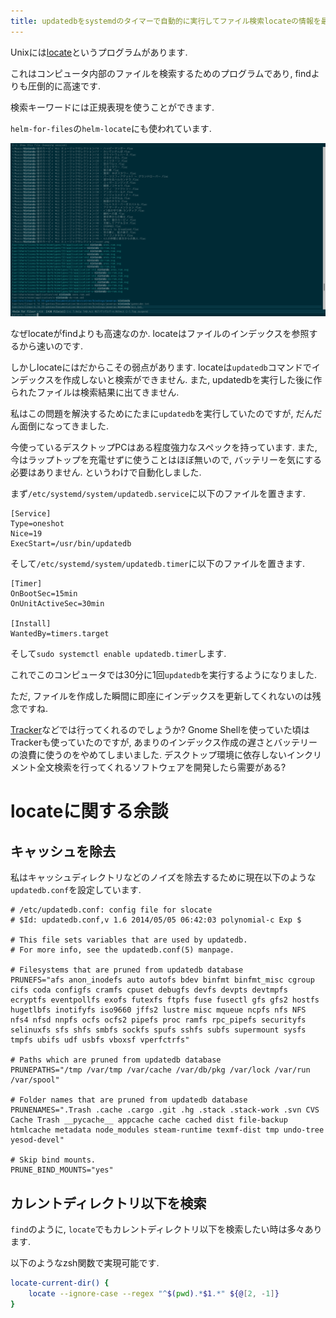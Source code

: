 ```yaml
---
title: updatedbをsystemdのタイマーで自動的に実行してファイル検索locateの情報を最新に保つ
---
```


Unixには[locate](https://en.wikipedia.org/wiki/Locate_(Unix))というプログラムがあります.

これはコンピュータ内部のファイルを検索するためのプログラムであり,
findよりも圧倒的に高速です.

検索キーワードには正規表現を使うことができます.

`helm-for-files`の`helm-locate`にも使われています.

![Emacsのhelm-for-filesでnintendoと検索している様子](/asset/screenshot-2018-04-29-20-19-39.png)

なぜlocateがfindよりも高速なのか.
locateはファイルのインデックスを参照するから速いのです.

しかしlocateにはだからこその弱点があります.
locateは`updatedb`コマンドでインデックスを作成しないと検索ができません.
また,
updatedbを実行した後に作られたファイルは検索結果に出てきません.

私はこの問題を解決するためにたまに`updatedb`を実行していたのですが,
だんだん面倒になってきました.

今使っているデスクトップPCはある程度強力なスペックを持っています.
また,
今はラップトップを充電せずに使うことはほぼ無いので,
バッテリーを気にする必要はありません.
というわけで自動化しました.

まず`/etc/systemd/system/updatedb.service`に以下のファイルを置きます.

~~~
[Service]
Type=oneshot
Nice=19
ExecStart=/usr/bin/updatedb
~~~

そして`/etc/systemd/system/updatedb.timer`に以下のファイルを置きます.

~~~
[Timer]
OnBootSec=15min
OnUnitActiveSec=30min

[Install]
WantedBy=timers.target
~~~

そして`sudo systemctl enable updatedb.timer`します.

これでこのコンピュータでは30分に1回`updatedb`を実行するようになりました.

ただ,
ファイルを作成した瞬間に即座にインデックスを更新してくれないのは残念ですね.

[Tracker](https://wiki.gnome.org/Projects/Tracker)などでは行ってくれるのでしょうか?
Gnome Shellを使っていた頃はTrackerも使っていたのですが,
あまりのインデックス作成の遅さとバッテリーの浪費に使うのをやめてしまいました.
デスクトップ環境に依存しないインクリメント全文検索を行ってくれるソフトウェアを開発したら需要がある?

# locateに関する余談

## キャッシュを除去

私はキャッシュディレクトリなどのノイズを除去するために現在以下のような`updatedb.conf`を設定しています.

~~~
# /etc/updatedb.conf: config file for slocate
# $Id: updatedb.conf,v 1.6 2014/05/05 06:42:03 polynomial-c Exp $

# This file sets variables that are used by updatedb.
# For more info, see the updatedb.conf(5) manpage.

# Filesystems that are pruned from updatedb database
PRUNEFS="afs anon_inodefs auto autofs bdev binfmt binfmt_misc cgroup cifs coda configfs cramfs cpuset debugfs devfs devpts devtmpfs ecryptfs eventpollfs exofs futexfs ftpfs fuse fusectl gfs gfs2 hostfs hugetlbfs inotifyfs iso9660 jffs2 lustre misc mqueue ncpfs nfs NFS nfs4 nfsd nnpfs ocfs ocfs2 pipefs proc ramfs rpc_pipefs securityfs selinuxfs sfs shfs smbfs sockfs spufs sshfs subfs supermount sysfs tmpfs ubifs udf usbfs vboxsf vperfctrfs"

# Paths which are pruned from updatedb database
PRUNEPATHS="/tmp /var/tmp /var/cache /var/db/pkg /var/lock /var/run /var/spool"

# Folder names that are pruned from updatedb database
PRUNENAMES=".Trash .cache .cargo .git .hg .stack .stack-work .svn CVS Cache Trash __pycache__ appcache cache cached dist file-backup htmlcache metadata node_modules steam-runtime texmf-dist tmp undo-tree yesod-devel"

# Skip bind mounts.
PRUNE_BIND_MOUNTS="yes"
~~~

## カレントディレクトリ以下を検索

`find`のように,
`locate`でもカレントディレクトリ以下を検索したい時は多々あります.

以下のようなzsh関数で実現可能です.

~~~zsh
locate-current-dir() {
    locate --ignore-case --regex "^$(pwd).*$1.*" ${@[2, -1]}
}
~~~
